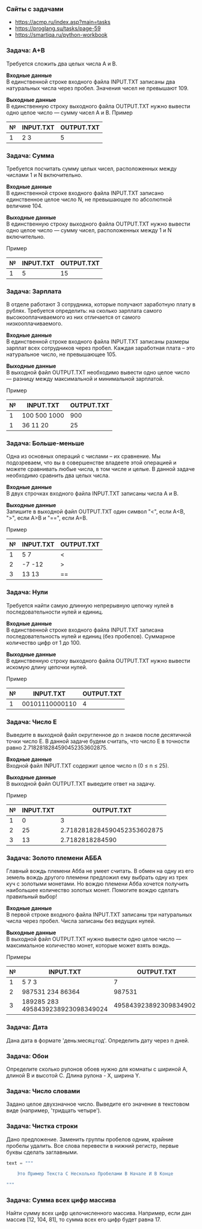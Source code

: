 ### Сайты с задачами
- https://acmp.ru/index.asp?main=tasks  
- https://proglang.su/tasks/page-59
- https://smartiqa.ru/python-workbook

### Задача: A+B

Требуется сложить два целых числа А и В.

**Входные данные**  
В единственной строке входного файла INPUT.TXT записаны два натуральных числа через пробел. Значения чисел не превышают 109.

**Выходные данные**  
В единственную строку выходного файла OUTPUT.TXT нужно вывести одно целое число — сумму чисел А и В.
Пример

| № | INPUT.TXT | OUTPUT.TXT |
|---|-----------|------------|
| 1 | 2 3       | 5          |


### Задача: Сумма

Требуется посчитать сумму целых чисел, расположенных между числами 1 и N включительно.

**Входные данные**  
В единственной строке входного файла INPUT.TXT записано единственное целое число N, не превышающее по абсолютной величине 104.

**Выходные данные**  
В единственную строку выходного файла OUTPUT.TXT нужно вывести одно целое число — сумму чисел, расположенных между 1 и N включительно.


Пример

| № | INPUT.TXT | OUTPUT.TXT |
|---|-----------|------------|
| 1 | 5         | 15         |


### Задача: Зарплата

В отделе работают 3 сотрудника, которые получают заработную плату в рублях. Требуется определить: на сколько зарплата самого высокооплачиваемого из них отличается от самого низкооплачиваемого.

**Входные данные**  
В единственной строке входного файла INPUT.TXT записаны размеры зарплат всех сотрудников через пробел. Каждая заработная плата – это натуральное число, не превышающее 105.

**Выходные данные**  
В выходной файл OUTPUT.TXT необходимо вывести одно целое число — разницу между максимальной и минимальной зарплатой. 

Пример

| № | INPUT.TXT    | OUTPUT.TXT |
|---|--------------|------------|
| 1 | 100 500 1000 | 900        |
| 1 | 36 11 20     | 25         |


### Задача: Больше-меньше

Одна из основных операций с числами – их сравнение. Мы подозреваем, что вы в совершенстве владеете этой операцией и можете сравнивать любые числа, в том числе и целые. В данной задаче необходимо сравнить два целых числа.

**Входные данные**  
В двух строчках входного файла INPUT.TXT записаны числа A и B.

**Выходные данные**  
Запишите в выходной файл OUTPUT.TXT один символ "<", если A<B, ">", если A>B и "==", если A=B. 


Пример

| № | INPUT.TXT | OUTPUT.TXT |
|---|-----------|------------|
| 1 | 5 7       | <          |
| 2 | -7 -12    | >          |
| 3 | 13 13     | ==         |


### Задача: Нули

Требуется найти самую длинную непрерывную цепочку нулей в последовательности нулей и единиц.

**Входные данные**  
В единственной строке входного файла INPUT.TXT записана последовательность нулей и единиц (без пробелов). Суммарное количество цифр от 1 до 100.

**Выходные данные**  
В единственную строку выходного файла OUTPUT.TXT нужно вывести искомую длину цепочки нулей.


Пример

| № | INPUT.TXT      | OUTPUT.TXT |
|---|----------------|------------|
| 1 | 00101110000110 | 4          |


### Задача: Число E

Выведите в выходной файл округленное до n знаков после десятичной точки число E. В данной задаче будем считать, что число Е в точности равно 2.7182818284590452353602875.

**Входные данные**  
Входной файл INPUT.TXT содержит целое число n (0 ≤ n ≤ 25).

**Выходные данные**  
В выходной файл OUTPUT.TXT выведите ответ на задачу. 

Пример

| № | INPUT.TXT | OUTPUT.TXT                  |
|---|-----------|-----------------------------|
| 1 | 0         | 3                           |
| 2 | 25        | 2.7182818284590452353602875 |
| 3 | 13        | 2.7182818284590             |


### Задача: Золото племени АББА

Главный вождь племени Абба не умеет считать. В обмен на одну из его земель вождь другого племени предложил ему выбрать одну из трех куч с золотыми монетами. Но вождю племени Абба хочется получить наибольшее количество золотых монет. Помогите вождю сделать правильный выбор!

**Входные данные**  
В первой строке входного файла INPUT.TXT записаны три натуральных числа через пробел. Числа записаны без ведущих нулей.

**Выходные данные**  
В выходной файл OUTPUT.TXT нужно вывести одно целое число — максимальное количество монет, которые может взять вождь.

Примеры

| № | INPUT.TXT                         | OUTPUT.TXT             |
|---|-----------------------------------|------------------------|
| 1 | 5 7 3                             | 7                      |
| 2 | 987531 234 86364                  | 987531                 |
| 3 | 189285 283 4958439238923098349024 | 4958439238923098349024 |





### Задача: Дата

Дана дата в формате 'день:месяц:год'. Определить дату через n дней.

### Задача: Обои

Определите сколько рулонов обоев нужно для комнаты с шириной A, длиной B и высотой C. Длина рулона - X, ширина Y.
		

### Задача: Число словами

Задано целое двухзначное число. Выведите его значение в текстовом виде (например, 'тридцать четыре').


### Задача: Чистка строки

Дано предложение. Заменить группы пробелов одним, крайние пробелы удалить. Все слова перевести в нижний регистр, первые буквы сделать заглавными.

```python
text = """

    Это Пример Текста С Несколько Пробелами В Начале И В Конце   

"""
```


### Задача: Сумма всех цифр массива
Найти сумму всех цифр целочисленного массива. Например, если дан массив [12, 104, 81], то сумма всех его цифр будет равна 17.


